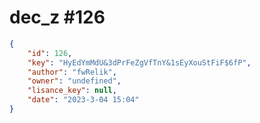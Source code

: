 
# dec_z #126
                
```JSON
{
    "id": 126,
    "key": "HyEdYmMdU&3dPrFeZgVfTnY&1sEyXouStFiF$6fP",
    "author": "fwRelik",
    "owner": "undefined",
    "lisance_key": null,
    "date": "2023-3-04 15:04"
}
```
    